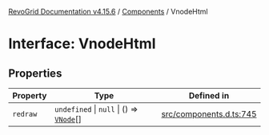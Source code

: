 [RevoGrid Documentation v4.15.6](README.md) / [Components](Namespace.Components.md) / VnodeHtml

# Interface: VnodeHtml

## Properties

| Property | Type | Defined in |
| ------ | ------ | ------ |
| `redraw` | `undefined` \| `null` \| () => [`VNode`](Interface.VNode.md)[] | [src/components.d.ts:745](https://github.com/revolist/revogrid/blob/8ab186c1ae2faee97d25784acff6dbf4187524f8/src/components.d.ts#L745) |
